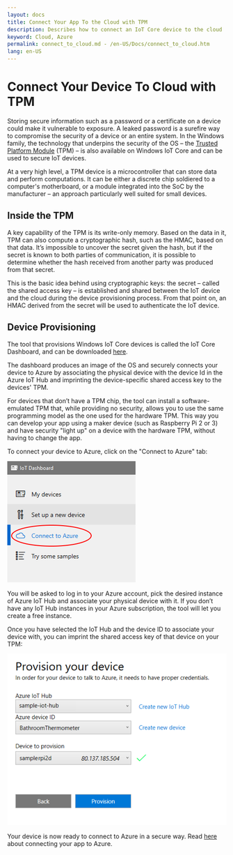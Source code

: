 ```yaml
---
layout: docs
title: Connect Your App To the Cloud with TPM
description: Describes how to connect an IoT Core device to the cloud
keyword: Cloud, Azure
permalink: connect_to_cloud.md - /en-US/Docs/connect_to_cloud.htm
lang: en-US
---
```


# Connect Your Device To Cloud with TPM

Storing secure information such as a password or a certificate on a device could
make it vulnerable to exposure. A leaked password is a surefire way to
compromise the security of a device or an entire system. In the Windows family,
the technology that underpins the security of the OS – the [Trusted Platform
Module](https://en.wikipedia.org/wiki/Trusted_Platform_Module) (TPM) – is also
available on Windows IoT Core and can be used to secure IoT devices.

At a very high level, a TPM device is a microcontroller that can store data and
perform computations. It can be either a discrete chip soldiered to a computer's
motherboard, or a module integrated into the SoC by the manufacturer – an
approach particularly well suited for small devices.

## Inside the TPM 

A key capability of the TPM is its write-only memory. Based on the data in it,
TPM can also compute a cryptographic hash, such as the HMAC, based on that data.
It’s impossible to uncover the secret given the hash, but if the secret is known
to both parties of communication, it is possible to determine whether the hash
received from another party was produced from that secret.

This is the basic idea behind using cryptographic keys: the secret – called the
shared access key – is established and shared between the IoT device and the
cloud during the device provisioning process. From that point on, an HMAC
derived from the secret will be used to authenticate the IoT device.

## Device Provisioning 

The tool that provisions Windows IoT Core devices is called the IoT Core
Dashboard, and can be downloaded [here](http://go.microsoft.com/fwlink/?LinkID=708576).

The dashboard produces an image of the OS and securely connects your device to
Azure by associating the physical device with the device Id in the Azure IoT Hub
and imprinting the device-specific shared access key to the devices' TPM. 

For devices that don’t have a TPM chip, the tool can install a software-emulated
TPM that, while providing no security, allows you to use the same programming
model as the one used for the hardware TPM. This way you can develop your app
using a maker device (such as Raspberry Pi 2 or 3) and have security "light up"
on a device with the hardware TPM, without having to change the app. 

To connect your device to Azure, click on the "Connect to Azure" tab:

![](Building_Secure_Apps_for_IoT_Core_Screen01.png)

You will be asked to log in to your Azure account, pick the desired instance of
Azure IoT Hub and associate your physical device with it. If you don’t have any
IoT Hub instances in your Azure subscription, the tool will let you create a
free instance. 

Once you have selected the IoT Hub and the device ID to associate your device
with, you can imprint the shared access key of that device on your TPM:

![](Building_Secure_Apps_for_IoT_Core_Screen02.png)

Your device is now ready to connect to Azure in a secure way. Read
[here](connect_app_to_cloud.htm) about connecting your app to Azure.
